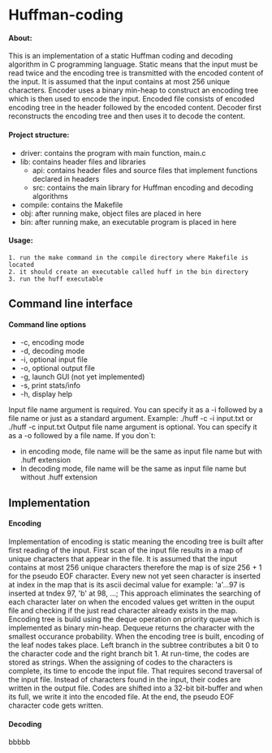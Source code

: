 # Huffman-coding

#### About:
This is an implementation of a static Huffman coding and decoding algorithm in C programming language. Static means that the input must be read twice and the encoding tree is transmitted with the encoded content of the input.
It is assumed that the input contains at most 256 unique characters.
Encoder uses a binary min-heap to construct an encoding tree which is then used to encode the input.
Encoded file consists of encoded encoding tree in the header followed by the encoded content.
Decoder first reconstructs the encoding tree and then uses it to decode the content.



#### Project structure:
- driver: contains the program with main function, main.c
- lib: contains  header files and libraries
  - api: contains header files and source files that implement functions declared in headers
  - src: contains the main library for Huffman encoding and decoding algorithms
- compile: contains the Makefile
- obj: after running make, object files are placed in here
- bin: after running make, an executable program is placed in here 

#### Usage: 

    1. run the make command in the compile directory where Makefile is located
    2. it should create an executable called huff in the bin directory
    3. run the huff executable
    
## Command line interface
    
#### Command line options
   - -c, encoding mode
   - -d, decoding mode
   - -i, optional input file
   - -o, optional output file
   - -g, launch GUI (not yet implemented)
   - -s, print stats/info
   - -h, display help

Input file name argument is required. You can specify it as a -i followed by a file name or just as a standard argument. 
Example: ./huff -c -i input.txt or ./huff -c input.txt
Output file name argument is optional. You can specify it as a -o followed by a file name. If you don`t:
- in encoding mode, file name will be the same as input file name but with .huff extension
- In decoding mode, file name will be the same as input file name but without .huff extension

## Implementation
#### Encoding
  Implementation of encoding is static meaning the encoding tree is built after first reading of the input.
  First scan of the input file results in a map of unique characters that appear in the file. It is assumed that the input contains at most 256 unique characters therefore the map is of size 256 + 1 for the pseudo EOF character.
  Every new not yet seen character is inserted at index in the map that is its ascii decimal value for example: 
  'a'...97 is inserted at tndex 97, 'b' at 98, ...; This approach eliminates the searching of each character later on when the encoded values get written in the ouput file and checking if the just read character already exists in the map.
  Encoding tree is build using the deque operation on priority queue which is implemented as binary min-heap. Dequeue returns the character with the smallest occurance probability.
  When the encoding tree is built, encoding of the leaf nodes takes place. Left branch in the subtree contributes a bit 0 to the character code and the right branch bit 1. At run-time, the codes are stored as strings. 
  When the assigning of codes to the characters is complete, its time to encode the input file.
  That requires second traversal of the input file. Instead of characters found in the input, their codes are written in the output file. Codes are shifted into a 32-bit bit-buffer and when its full, we write it into the encoded file.
  At the end, the pseudo EOF character code gets written. 
  

#### Decoding
  bbbbb




